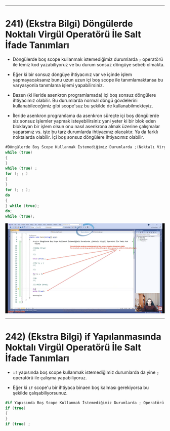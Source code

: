 ***
# 241) (Ekstra Bilgi) Döngülerde Noktalı Virgül Operatörü İle Salt İfade Tanımları
- Döngülerde boş scope kullanmak istemediğimiz durumlarda `;` operatörü ile temiz kod yazabiliyoruz ve bu durum sonsuz döngüye sebeb olmakta.

- Eğer ki bir sonsuz döngüye ihtiyacınız var ve içinde işlem yapmayacaksanız bunu uzun uzun içi boş scope ile tanımlamaktansa bu varyasyonla tanımlama işlemi yapabilirsiniz.

- Bazen (ki ileride asenkron programlamada) içi boş sonsuz döngülere ihtiyacımız olabilir. Bu durumlarda normal döngü gövdelerini kullanabileceğimiz gibi scope'suz bu şekilde de kullanabilmekteyiz.

- İleride asenkron programlama da asenkron süreçte içi boş döngülerde siz sonsuz işlemler yapmak isteyebilirsiniz yani yeter ki bir blok eden bloklayan bir işlem olsun onu nasıl asenkrona almak üzerine çalışmalar yaparsınız vs. işte bu tarz durumlarda ihtiyacınız olacaktır. Ya da farklı noktalarda olabilir. İçi boş sonsuz döngülere ihtiyacımız olabilir.

```C#
#Döngülerde Boş Scope Kullanmak İstemediğimiz Durumlarda ;(Noktalı Virgül Operatörü İle Temiz Kod Yazımı) 
while (true)
{
}
while (true) ;
for (; ; )
{
}
for (; ; );
do
{
} while (true);
do;
while (true);
```

<img src="1.png" width="auto">

***
# 242) (Ekstra Bilgi) if Yapılanmasında Noktalı Virgül Operatörü İle Salt İfade Tanımları
- `if` yapısında boş scope kullanmak istemediğimiz durumlarda da yine `;` operatörü ile çalışma yapabiliyoruz.

- Eğer ki `if` scope'u bir ihtiyaca binaen boş kalması gerekiyorsa bu şekilde çalışabiliyorsunuz.

```C#
#if Yapısında Boş Scope Kullanmak İstemediğimiz Durumlarda ; Operatörü İle Temiz Kod Yazımı
if (true)
{
}
if (true) ;
```